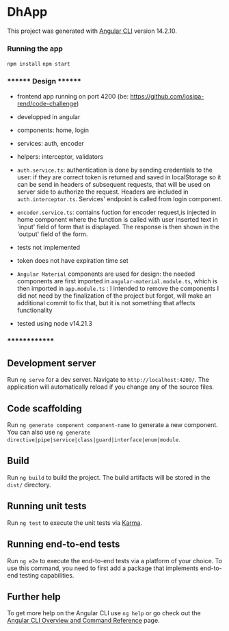 # DhApp

This project was generated with [Angular CLI](https://github.com/angular/angular-cli) version 14.2.10.

### Running the app

`npm install` 
`npm start`

### ****** Design ******

- frontend app running on port 4200 (be: https://github.com/josipa-rend/code-challenge)
- developped in angular
- components: home, login
- services: auth, encoder
- helpers: interceptor, validators

- `auth.service.ts`: authentication is done by sending credentials to the user: if they are correct token is returned and saved in localStorage so it can be send in headers of subsequent requests, that will be used on server side to authorize the request. Headers are included in `auth.interceptor.ts`. Services' endpoint is called from login component.

- `encoder.service.ts`: contains fuction for encoder request,is injected in home component where the function is called with user inserted text in 'input' field of form that is displayed. The response is then shown in the 'output' field of the form.

- tests not implemented

- token does not have expiration time set

- `Angular Material` components are used for design: the needed components are first imported in `angular-material.module.ts`, which is then imported in `app.module.ts` : I intended to remove the components I did not need by the finalization of the project but forgot, will make an additional commit to fix that, but it is not something that affects functionality

- tested using node v14.21.3

### ************


## Development server

Run `ng serve` for a dev server. Navigate to `http://localhost:4200/`. The application will automatically reload if you change any of the source files.

## Code scaffolding

Run `ng generate component component-name` to generate a new component. You can also use `ng generate directive|pipe|service|class|guard|interface|enum|module`.

## Build

Run `ng build` to build the project. The build artifacts will be stored in the `dist/` directory.

## Running unit tests

Run `ng test` to execute the unit tests via [Karma](https://karma-runner.github.io).

## Running end-to-end tests

Run `ng e2e` to execute the end-to-end tests via a platform of your choice. To use this command, you need to first add a package that implements end-to-end testing capabilities.

## Further help

To get more help on the Angular CLI use `ng help` or go check out the [Angular CLI Overview and Command Reference](https://angular.io/cli) page.


<!-- cd /Applications
open -a "Google Chrome" --args --disable-web-security --disable-gpu --user-data-dir=~/chromeTemp --disable-site-isolation-trials -->

